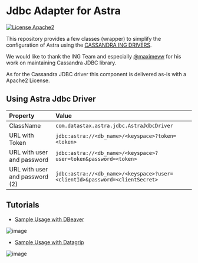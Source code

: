 # Jdbc Adapter for Astra

[![License Apache2](https://img.shields.io/hexpm/l/plug.svg)](http://www.apache.org/licenses/LICENSE-2.0)

This repository provides a few classes (wrapper) to simplify the configuration of Astra using the [CASSANDRA ING DRIVERS](https://github.com/ing-bank/cassandra-jdbc-wrapper). 

We would like to thank the ING Team and especially [@maximevw](https://github.com/maximevw) for his work on maintaining Cassandra JDBC library.

As for the Cassandra JDBC driver this component is delivered as-is with a Apache2  License. 


## Using Astra Jdbc Driver

| Property                       | Value                                                                       
|:-------------------------------|:----------------------------------------------------------------------------|
| ClassName                      | `com.datastax.astra.jdbc.AstraJdbcDriver`                                   |
| URL with Token                 | `jdbc:astra://<db_name>/<keyspace>?token=<token>`                           |
| URL with user and password     | `jdbc:astra://<db_name>/<keyspace>?user=token&password=<token>`             |
| URL with user and password (2) | `jdbc:astra://<db_name>/<keyspace>?user=<clientId>&password=<clientSecret>` |



## Tutorials

- [Sample Usage with DBeaver](https://awesome-astra.github.io/docs/pages/data/explore/dbeaver/?h=dbea#astra-community-jdbc-drivers)

![image](https://github.com/DataStax-Examples/astra-jdbc-connector/assets/726536/4b8b686a-4a80-4942-b302-42ec9f21b974)


- [Sample Usage with Datagrip](https://awesome-astra.github.io/docs/pages/data/explore/datagrip/?h=datagr#astra-community-jdbc-drivers)

![image](https://github.com/DataStax-Examples/astra-jdbc-connector/assets/726536/1f8f0ead-af22-42d0-8ca2-72c6d0332602)





